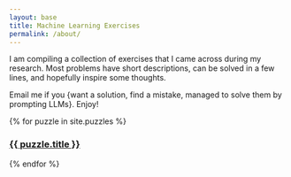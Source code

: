 ```yaml
---
layout: base
title: Machine Learning Exercises
permalink: /about/
---
```


I am compiling a collection of exercises that I came across during my research.
Most problems have short descriptions, can be solved in a few lines, and hopefully inspire some thoughts.
<!-- Presumably, LLMs would struggle with these problems due to their originality. -->

Email me if you {want a solution, find a mistake, managed to solve them by prompting LLMs}.
Enjoy!

{% for puzzle in site.puzzles %}
  <h3>
    <a href="{{ puzzle.url }}">
      {{ puzzle.title }}
    </a>
  </h3>
{% endfor %}